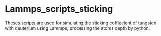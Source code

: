 # Lammps_scripts_sticking

Theses scripts are used for simulating the sticking coffiecient of tungsten with deuterium using Lammps, processing the atoms depth by python.
